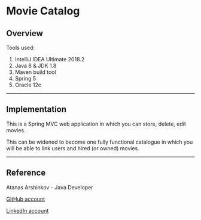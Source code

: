 # Movie Catalog

## Overview

Tools used:

1. IntelliJ IDEA Ultimate 2018.2
2. Java 8 & JDK 1.8
3. Maven build tool
4. Spring 5
5. Oracle 12c

____

## Implementation

This is a Spring MVC web application in which you can store, delete, edit movies.

This can be widened to become one fully functional catalogue in which you will be able to link users and hired (or owned) movies.

____

## Reference

Atanas Arshinkov - Java Developer

[GitHub account](https://www.github.com/aarshinkov)

[LinkedIn account](https://www.linkedin.com/in/atanas-arshinkov)
